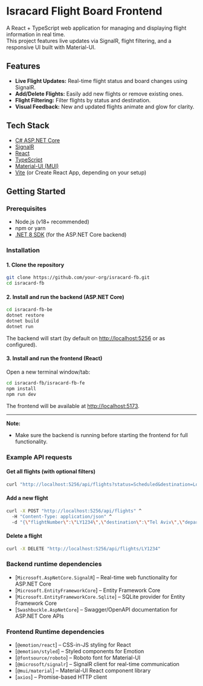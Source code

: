# Isracard Flight Board Frontend

A React + TypeScript web application for managing and displaying flight information in real time.  
This project features live updates via SignalR, flight filtering, and a responsive UI built with Material-UI.

## Features

- **Live Flight Updates:** Real-time flight status and board changes using SignalR.
- **Add/Delete Flights:** Easily add new flights or remove existing ones.
- **Flight Filtering:** Filter flights by status and destination.
- **Visual Feedback:** New and updated flights animate and glow for clarity.

## Tech Stack

- [C# ASP.NET Core](https://learn.microsoft.com/en-us/aspnet/core/introduction-to-aspnet-core)
- [SignalR](https://learn.microsoft.com/en-us/aspnet/core/signalr/introduction)
- [React](https://react.dev/)
- [TypeScript](https://www.typescriptlang.org/)
- [Material-UI (MUI)](https://mui.com/)
- [Vite](https://vitejs.dev/) (or Create React App, depending on your setup)

## Getting Started

### Prerequisites

- Node.js (v18+ recommended)
- npm or yarn
- [.NET 8 SDK](https://dotnet.microsoft.com/download/dotnet/8.0) (for the ASP.NET Core backend)

### Installation

#### 1. Clone the repository

```bash
git clone https://github.com/your-org/isracard-fb.git
cd isracard-fb
```

#### 2. Install and run the **backend** (ASP.NET Core)

```bash
cd isracard-fb-be
dotnet restore
dotnet build
dotnet run
```

The backend will start (by default on [http://localhost:5256](http://localhost:5256) or as configured).

#### 3. Install and run the **frontend** (React)

Open a new terminal window/tab:

```bash
cd isracard-fb/isracard-fb-fe
npm install
npm run dev
```

The frontend will be available at [http://localhost:5173](http://localhost:5173).

---

**Note:**  
- Make sure the backend is running before starting the frontend for full functionality.

### Example API requests

#### Get all flights (with optional filters)
```bash
curl "http://localhost:5256/api/flights?status=Scheduled&destination=London"
```

#### Add a new flight
```bash
curl -X POST "http://localhost:5256/api/flights" ^
  -H "Content-Type: application/json" ^
  -d "{\"flightNumber\":\"LY1234\",\"destination\":\"Tel Aviv\",\"departureTime\":\"2025-06-12T15:30:00\",\"gate\":\"B1\",\"flightStatus\":\"Scheduled\"}"
```

#### Delete a flight
```bash
curl -X DELETE "http://localhost:5256/api/flights/LY1234"
```

### Backend runtime dependencies

- [`Microsoft.AspNetCore.SignalR`] – Real-time web functionality for ASP.NET Core
- [`Microsoft.EntityFrameworkCore`] – Entity Framework Core
- [`Microsoft.EntityFrameworkCore.Sqlite`] – SQLite provider for Entity Framework Core
- [`Swashbuckle.AspNetCore`] – Swagger/OpenAPI documentation for ASP.NET Core APIs

### Frontend Runtime dependencies

- [`@emotion/react`] – CSS-in-JS styling for React
- [`@emotion/styled`] – Styled components for Emotion
- [`@fontsource/roboto`] – Roboto font for Material-UI
- [`@microsoft/signalr`] – SignalR client for real-time communication
- [`@mui/material`] – Material-UI React component library
- [`axios`] – Promise-based HTTP client

